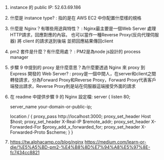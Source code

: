  1. instance 的 public IP: 52.63.69.186
 2. 什麼是 instance type? : 指的是在 AWS EC2 中你配置什麼樣的規格
 3. 什麼是 Nginx？有哪些用途與特性？ : Nginx最主要是一個Web Server 處理HTTP請求，回應對應的內容。 也可以當作一種Reverse Proxy(反向代理伺服器) 將 client 的請求送到後端 並把回應結果傳回client
 4. pm2 套件是什麼？有什麼用處？ : PM2是為node js設計的 process manager
 5. 步驟 9 中提到的 proxy 是什麼意思？為什麼要透過 Nginx 來 proxy 到 Express 開發的 Web Server? : proxy是一個中間人，在server和client之間轉發請求，分為Forward Proxy和Reverse Proxy，Forward Proxy代表客戶端發出請求，Reverse Proxy則是站在伺服器這端接受外面的請求



6. 在 readme 中提供步驟 9 的 Nginx 設定檔:
server {
    listen 80;

    server_name your-domain-or-public-ip;

    location / {
        proxy_pass http://localhost:3000;
        proxy_set_header Host $host;
        proxy_set_header X-Real-IP $remote_addr;
        proxy_set_header X-Forwarded-For $proxy_add_x_forwarded_for;
        proxy_set_header X-Forwarded-Proto $scheme;
    }
}









11. https://tw.alphacamp.co/blog/nginx
    https://medium.com/learn-or-die/%E5%A5%BD-pm2-%E4%B8%8D%E7%94%A8%E5%97%8E-fc7434cc8821
    
  
